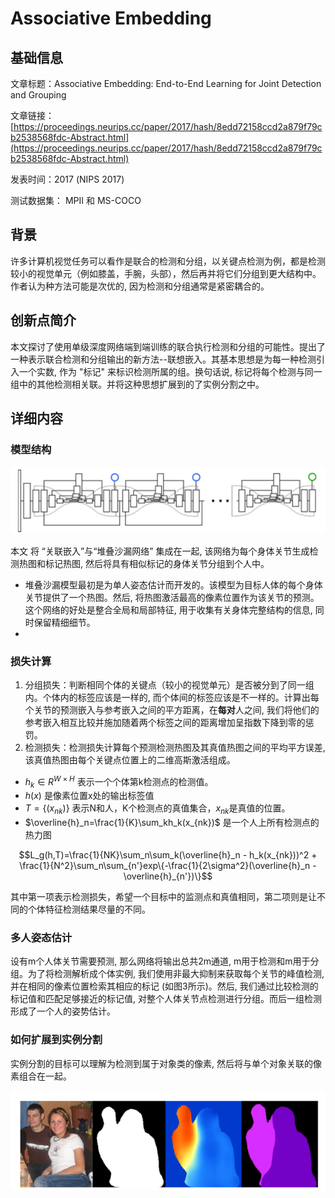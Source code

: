 # Associative Embedding

## 基础信息

文章标题：Associative Embedding: End-to-End Learning for Joint Detection and Grouping

文章链接：[https://proceedings.neurips.cc/paper/2017/hash/8edd72158ccd2a879f79cb2538568fdc-Abstract.html](https://proceedings.neurips.cc/paper/2017/hash/8edd72158ccd2a879f79cb2538568fdc-Abstract.html)

发表时间：2017  (NIPS 2017)

测试数据集： MPII 和 MS-COCO

## 背景
许多计算机视觉任务可以看作是联合的检测和分组，以关键点检测为例，都是检测较小的视觉单元（例如膝盖，手腕，头部），然后再并将它们分组到更大结构中。作者认为种方法可能是次优的, 因为检测和分组通常是紧密耦合的。

## 创新点简介
本文探讨了使用单级深度网络端到端训练的联合执行检测和分组的可能性。提出了一种表示联合检测和分组输出的新方法--联想嵌入。其基本思想是为每一种检测引入一个实数, 作为 "标记" 来标识检测所属的组。换句话说, 标记将每个检测与同一组中的其他检测相关联。并将这种思想扩展到的了实例分割之中。


## 详细内容

### 模型结构
![](../../../img/article/2022-03-22-20-46-17.png)

本文 将 “关联嵌入”与“堆叠沙漏网络” 集成在一起, 该网络为每个身体关节生成检测热图和标记热图, 然后将具有相似标记的身体关节分组到个人中。

- 堆叠沙漏模型最初是为单人姿态估计而开发的。该模型为目标人体的每个身体关节提供了一个热图。然后, 将热图激活最高的像素位置作为该关节的预测。这个网络的好处是整合全局和局部特征, 用于收集有关身体完整结构的信息, 同时保留精细细节。
- 

### 损失计算
1. 分组损失：判断相同个体的关键点（较小的视觉单元）是否被分到了同一组内。个体内的标签应该是一样的, 而个体间的标签应该是不一样的。计算出每个关节的预测嵌入与参考嵌入之间的平方距离，在**每对**人之间, 我们将他们的参考嵌入相互比较并施加随着两个标签之间的距离增加呈指数下降到零的惩罚。
2. 检测损失：检测损失计算每个预测检测热图及其真值热图之间的平均平方误差, 该真值热图由每个关键点位置上的二维高斯激活组成。
- $h_k \in R^{W\times H}$ 表示一个个体第k检测点的检测值。
- $h(x)$ 是像素位置x处的输出标签值
- $T=\{(x_{nk})\}$ 表示N和人，K个检测点的真值集合，$x_{nk}$是真值的位置。
- $\overline{h}_n=\frac{1}{K}\sum_kh_k(x_{nk})$ 是一个人上所有检测点的热力图

$$L_g(h,T)=\frac{1}{NK}\sum_n\sum_k(\overline{h}_n - h_k(x_{nk}))^2 + \frac{1}{N^2}\sum_n\sum_{n'}exp\{-\frac{1}{2\sigma^2}(\overline{h}_n - \overline{h}_{n'})\}$$

其中第一项表示检测损失，希望一个目标中的监测点和真值相同，第二项则是让不同的个体特征检测结果尽量的不同。


### 多人姿态估计
设有m个人体关节需要预测, 那么网络将输出总共2m通道, m用于检测和m用于分组。为了将检测解析成个体实例, 我们使用非最大抑制来获取每个关节的峰值检测, 并在相同的像素位置检索其相应的标记 (如图3所示)。然后, 我们通过比较检测的标记值和匹配足够接近的标记值, 对整个人体关节点检测进行分组。而后一组检测形成了一个人的姿势估计。

### 如何扩展到实例分割 
实例分割的目标可以理解为检测到属于对象类的像素, 然后将与单个对象关联的像素组合在一起。

![](../../../img/article/2022-03-22-21-09-35.png)
